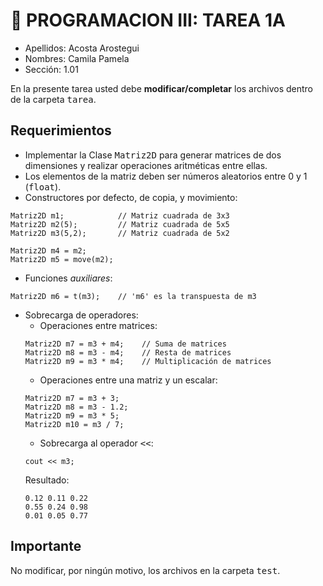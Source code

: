 # :wave: PROGRAMACION III: TAREA 1A

- Apellidos: Acosta Arostegui
- Nombres: Camila Pamela
- Sección: 1.01

En la presente tarea usted debe **modificar/completar** los archivos dentro de la carpeta <tt>tarea</tt>.

## Requerimientos
* Implementar la Clase <tt>Matriz2D</tt> para generar matrices de dos dimensiones y realizar operaciones
  aritméticas entre ellas.
* Los elementos de la matriz deben ser números aleatorios entre 0 y 1 (<tt>float</tt>). 
* Constructores por defecto, de copia, y movimiento:
```
Matriz2D m1;            // Matriz cuadrada de 3x3
Matriz2D m2(5);         // Matriz cuadrada de 5x5
Matriz2D m3(5,2);       // Matriz cuadrada de 5x2
```

```
Matriz2D m4 = m2;      
Matriz2D m5 = move(m2); 
```

* Funciones *auxiliares*:
```
Matriz2D m6 = t(m3);    // 'm6' es la transpuesta de m3
```
* Sobrecarga de operadores:
    * Operaciones entre matrices:
    ```
    Matriz2D m7 = m3 + m4;    // Suma de matrices
    Matriz2D m8 = m3 - m4;    // Resta de matrices
    Matriz2D m9 = m3 * m4;    // Multiplicación de matrices
    ```
    * Operaciones entre una matriz y un escalar:
    ```
    Matriz2D m7 = m3 + 3;    
    Matriz2D m8 = m3 - 1.2;    
    Matriz2D m9 = m3 * 5;    
    Matriz2D m10 = m3 / 7;    
    ```
    * Sobrecarga al operador <tt><<</tt>:
    ```
    cout << m3;    
    ```
    Resultado:
    ```
    0.12 0.11 0.22
    0.55 0.24 0.98
    0.01 0.05 0.77    
    ```

## Importante
No modificar, por ningún motivo, los archivos en la carpeta <tt>test</tt>.
